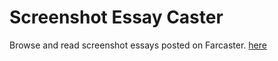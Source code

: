 # Screenshot Essay Caster
Browse and read screenshot essays posted on Farcaster. [here](https://screenshot-essay-caster.vercel.app/)
